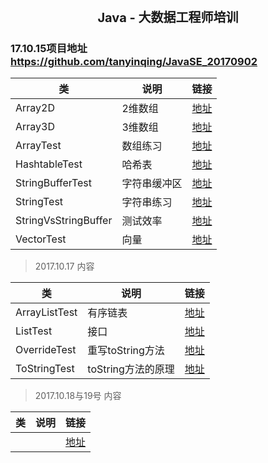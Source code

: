 <center><h1 style="magrin:0px;text-align:center;font-size:20px;">
Java - 大数据工程师培训
</h1></center>

### 17.10.15项目地址  https://github.com/tanyinqing/JavaSE_20170902

|类|说明|链接|
|---|---|---|
|Array2D|2维数组|[地址](https://github.com/tanyinqing/JavaSE_20170902/blob/master/src/main/java/cn/edu/tsinghua/javase/collecton/Array2D.java)|
|Array3D|3维数组|[地址](https://github.com/tanyinqing/JavaSE_20170902/blob/master/src/main/java/cn/edu/tsinghua/javase/collecton/Array3D.java)|
|ArrayTest|数组练习|[地址](https://github.com/tanyinqing/JavaSE_20170902/blob/master/src/main/java/cn/edu/tsinghua/javase/collecton/ArrayTest.java)|
|HashtableTest|哈希表|[地址](https://github.com/tanyinqing/JavaSE_20170902/blob/master/src/main/java/cn/edu/tsinghua/javase/collecton/HashtableTest.java)|
|StringBufferTest|字符串缓冲区|[地址](https://github.com/tanyinqing/JavaSE_20170902/blob/master/src/main/java/cn/edu/tsinghua/javase/collecton/StringBufferTest.java)|
|StringTest|字符串练习|[地址](https://github.com/tanyinqing/JavaSE_20170902/blob/master/src/main/java/cn/edu/tsinghua/javase/collecton/StringTest.java)|
|StringVsStringBuffer|测试效率|[地址](https://github.com/tanyinqing/JavaSE_20170902/blob/master/src/main/java/cn/edu/tsinghua/javase/collecton/StringVsStringBuffer.java)|
|VectorTest|向量|[地址](https://github.com/tanyinqing/JavaSE_20170902/blob/master/src/main/java/cn/edu/tsinghua/javase/collecton/VectorTest.java)|

> 2017.10.17 内容

|类|说明|链接|
|---|---|---|
|ArrayListTest|有序链表|[地址](https://github.com/tanyinqing/JavaSE_20170902/blob/master/src/main/java/cn/edu/tsinghua/javase/collecton/ArrayListTest.java)|
|ListTest|接口|[地址](https://github.com/tanyinqing/JavaSE_20170902/blob/master/src/main/java/cn/edu/tsinghua/javase/collecton/ListTest.java)|
|OverrideTest|重写toString方法|[地址](https://github.com/tanyinqing/JavaSE_20170902/blob/master/src/main/java/cn/edu/tsinghua/javase/collecton/OverrideTest.java)|
|ToStringTest|toString方法的原理|[地址](https://github.com/tanyinqing/JavaSE_20170902/blob/master/src/main/java/cn/edu/tsinghua/javase/collecton/ToStringTest.java)|
> 2017.10.18与19号 内容

|类|说明|链接|
|---|---|---|
|||[地址](https://github.com/tanyinqing/JavaSE_20170902/blob/master/src/main/java/cn/edu/tsinghua/javase/collecton/Array2D.java)|
